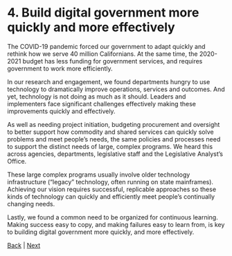 # 4. Build digital government more quickly and more effectively  
The COVID-19 pandemic forced our government to adapt quickly and rethink how we serve 40 million Californians. At the same time, the 2020-2021 budget has less funding for government services, and requires government to work more efficiently. 

In our research and engagement, we found departments hungry to use technology to dramatically improve operations, services and outcomes. And yet, technology is not doing as much as it should. Leaders and implementers face significant challenges effectively making these improvements quickly and effectively. 

As well as needing project initiation, budgeting procurement and oversight to better support how commodity and shared services can quickly solve problems and meet people’s needs, the same policies and processes need to support the distinct needs of large, complex programs. We heard this across agencies, departments, legislative staff and the Legislative Analyst’s Office.  

These large complex programs usually involve older technology infrastructure (“legacy” technology, often running on state mainframes). Achieving our vision requires successful, replicable approaches so these kinds of technology can quickly and efficiently meet people’s continually changing needs. 

Lastly, we found a common need to be organized for continuous learning. Making success easy to copy, and making failures easy to learn from, is key to building digital government more quickly, and more effectively. 

[Back](/goal/three.md) | [Next](/goal/five.md)